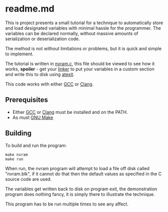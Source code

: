 # readme.md

This is project presents a small tutorial for a technique to automatically
store and load designated variables with minimal hassle for the programmer. The
variables can be declared normally, without massive amounts of serialization
or deserialization code. 

The method is not without limitations or problems, but it is quick and simple
to implement.

The tutorial is written in [nvram.c][], this file should be viewed to see how
it works, **spoiler** - get your [linker][] to put your variables in a custom
section and write this to disk using [atexit][].

This code works with either [GCC][] or [Clang][].

## Prerequisites 

* Either [GCC][] or [Clang][] must be installed and on the PATH.
* As must [GNU Make][]

## Building

To build and run the program:

	make nvram
	make run

When run, the nvram program will attempt to load a file off disk called
"nvram.blk", if it cannot do that then the default values as specified in the C
source code are used.

The variables get written back to disk on program exit, the demonstration
program does nothing fancy, it is simply there to illustrate the technique.

This program has to be run multiple times to see any affect.

[nvram.c]: nvram.c
[linker]: https://en.wikipedia.org/wiki/Linker_(computing)
[atexit]: http://man7.org/linux/man-pages/man3/atexit.3.html
[GCC]: https://gcc.gnu.org/
[Clang]: https://clang.llvm.org/
[GNU Make]: https://www.gnu.org/software/make/
